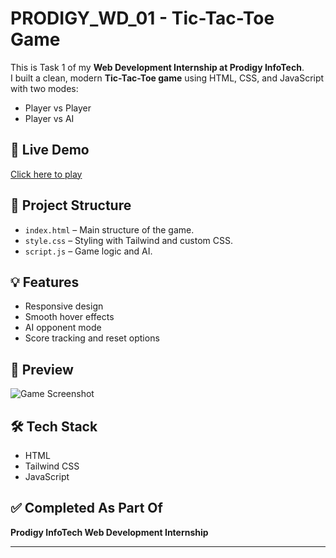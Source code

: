 # PRODIGY_WD_01 - Tic-Tac-Toe Game

This is Task 1 of my **Web Development Internship at Prodigy InfoTech**.  
I built a clean, modern **Tic-Tac-Toe game** using HTML, CSS, and JavaScript with two modes:  
- Player vs Player  
- Player vs AI

## 🔗 Live Demo

[Click here to play](http://127.0.0.1:5500/Task-2/TASK-1/TASK-3/index.HTML)

## 📁 Project Structure

- `index.html` – Main structure of the game.
- `style.css` – Styling with Tailwind and custom CSS.
- `script.js` – Game logic and AI.

## 💡 Features

- Responsive design
- Smooth hover effects
- AI opponent mode
- Score tracking and reset options

## 📸 Preview

![Game Screenshot](![image](https://github.com/user-attachments/assets/206d2c91-cbcf-4778-8c10-b4ed7f1f6fc0)
)

## 🛠️ Tech Stack

- HTML
- Tailwind CSS
- JavaScript

## ✅ Completed As Part Of

**Prodigy InfoTech Web Development Internship**

---

